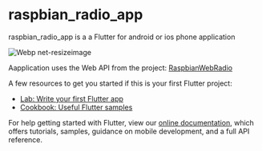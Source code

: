 
# raspbian_radio_app

raspbian_radio_app is a a Flutter for android or ios phone application 

![Webp net-resizeimage](https://user-images.githubusercontent.com/27755739/125517108-ecb85367-8ab9-48fb-b9fe-9ba5a60b9882.jpg)

Aapplication uses the Web API from the project:
[RaspbianWebRadio](https://github.com/paneee/RaspbianWebRadio)


A few resources to get you started if this is your first Flutter project:

- [Lab: Write your first Flutter app](https://flutter.dev/docs/get-started/codelab)
- [Cookbook: Useful Flutter samples](https://flutter.dev/docs/cookbook)

For help getting started with Flutter, view our
[online documentation](https://flutter.dev/docs), which offers tutorials,
samples, guidance on mobile development, and a full API reference.
